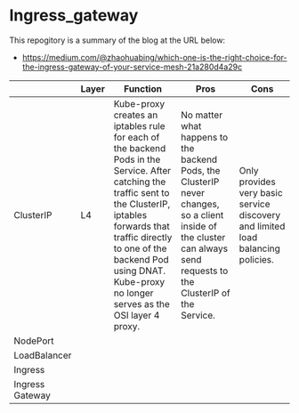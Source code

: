 # Ingress_gateway

This repogitory is a summary of the blog at the URL below:
- https://medium.com/@zhaohuabing/which-one-is-the-right-choice-for-the-ingress-gateway-of-your-service-mesh-21a280d4a29c

|  | Layer | Function | Pros | Cons |
| --- | --- | --- | --- | --- |
| ClusterIP | L4 | Kube-proxy creates an iptables rule for each of the backend Pods in the Service. After catching the traffic sent to the ClusterIP, iptables forwards that traffic directly to one of the backend Pod using DNAT. Kube-proxy no longer serves as the OSI layer 4 proxy. | No matter what happens to the backend Pods, the ClusterIP never changes, so a client inside of the cluster can always send requests to the ClusterIP of the Service. | Only provides very basic service discovery and limited load balancing policies. |
| NodePort |   |   |   |   |
| LoadBalancer |   |   |   |   |
| Ingress |   |   |   |   |
| Ingress Gateway |   |   |   |   |

